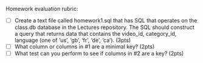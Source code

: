 Homework evaluation rubric: 

- [ ] Create a text file called homework1.sql that has SQL that operates on the class.db database in the Lectures repository. The SQL should construct a query that returns data that contains the video_id, category_id, language (one of  ‘us’, ‘gb’, ‘fr’, ‘de’, ‘ca’). (3pts)
- [ ] What column or columns in #1 are a minimal key? (2pts)
- [ ] What test can you perform to see if columns in #2 are a key? (2pts)
